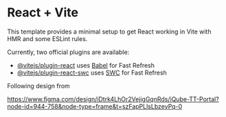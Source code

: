 # React + Vite

This template provides a minimal setup to get React working in Vite with HMR and some ESLint rules.

Currently, two official plugins are available:

- [@vitejs/plugin-react](https://github.com/vitejs/vite-plugin-react/blob/main/packages/plugin-react/README.md) uses [Babel](https://babeljs.io/) for Fast Refresh
- [@vitejs/plugin-react-swc](https://github.com/vitejs/vite-plugin-react-swc) uses [SWC](https://swc.rs/) for Fast Refresh

Following design from

https://www.figma.com/design/iDtrk4LhOr2VejigGqnRds/iQube-TT-Portal?node-id=944-758&node-type=frame&t=szFapPLlsLbzeyPq-0
